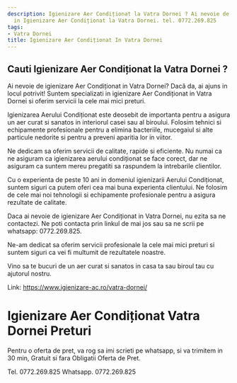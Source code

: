 ```yaml
---
description: Igienizare Aer Condiționat la Vatra Dornei ? Ai nevoie de un profesionist
  in Igienizare Aer Condiționat la Vatra Dornei. tel. 0772.269.825
tags:
- Vatra Dornei
title: Igienizare Aer Condiționat In Vatra Dornei
---
```



## Cauti Igienizare Aer Condiționat la Vatra Dornei ?

Ai nevoie de igienizare Aer Condiționat in Vatra Dornei? Dacă da, ai ajuns in locul potrivit! Suntem specializati in igienizare Aer Condiționat in Vatra Dornei si oferim servicii la cele mai mici preturi. 

Igienizarea Aerului Condiționat este deosebit de importanta pentru a asigura un aer curat si sanatos in interiorul casei sau al biroului. Folosim tehnici si echipamente profesionale pentru a elimina bacteriile, mucegaiul si alte particule nedorite si pentru a preveni aparitia lor in viitor.

Ne dedicam sa oferim servicii de calitate, rapide si eficiente. Nu numai ca ne asiguram ca igienizarea aerului condiționat se face corect, dar ne asiguram ca suntem mereu pregatiti sa raspundem la intrebarile clientilor. 

Cu o experienta de peste 10 ani in domeniul igienizarii Aerului Condiționat, suntem siguri ca putem oferi cea mai buna experienta clientului. Ne folosim de cele mai noi tehnologii si echipamente profesionale pentru a asigura rezultate de calitate.

Daca ai nevoie de igienizare Aer Condiționat in Vatra Dornei, nu ezita sa ne contactezi. Ne poti contacta prin linkul de mai jos sau sa ne scrii pe whatsapp: 0772.269.825. 

Ne-am dedicat sa oferim servicii profesionale la cele mai mici preturi si suntem siguri ca vei fi multumit de rezultatele noastre. 

Vino sa te bucuri de un aer curat si sanatos in casa ta sau biroul tau cu ajutorul nostru. 

Link: https://www.igienizare-ac.ro/vatra-dornei/

# Igienizare Aer Condiționat Vatra Dornei Preturi
Pentru o oferta de pret, va rog sa imi scrieti pe whatsapp, si va trimitem in 30 min, Gratuit si fara Obligatii Oferta de Pret.

Tel. 0772.269.825
Whatsapp. 0772.269.825
